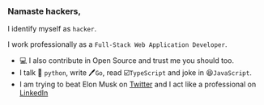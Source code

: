 ### Namaste hackers,

I identify myself as `hacker`.

I work professionally as a `Full-Stack Web Application Developer`.

- 💻 I also contribute in Open Source and trust me you should too.
- I talk 🐍 `python`, write 🖊️`Go`, read ☑️`TypeScript` and joke in 😆`JavaScript`.
- I am trying to beat Elon Musk on [Twitter](https://twitter.com/rajritu001) and I act like a professional on [LinkedIn](https://www.linkedin.com/in/rituraj001/)

